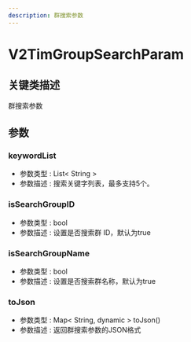 ```yaml
---
description: 群搜索参数
---
```


# V2TimGroupSearchParam

## 关键类描述

群搜索参数

## 参数

### keywordList

* 参数类型 : List< String >
* 参数描述 : 搜索关键字列表，最多支持5个。

### isSearchGroupID

* 参数类型 : bool
* 参数描述 : 设置是否搜索群 ID，默认为true

### isSearchGroupName

* 参数类型 : bool
* 参数描述 : 设置是否搜索群名称，默认为true

### toJson

* 参数类型 : Map< String, dynamic > toJson()
* 参数描述 : 返回群搜索参数的JSON格式
